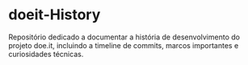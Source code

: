 # doeit-History
Repositório dedicado a documentar a história de desenvolvimento do projeto doe.it, incluindo a timeline de commits, marcos importantes e curiosidades técnicas.

